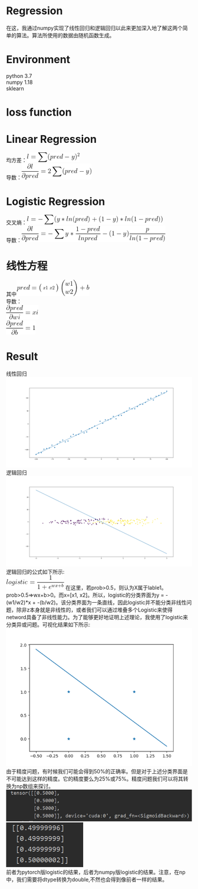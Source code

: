 # Regression
在这，我通过numpy实现了线性回归和逻辑回归以此来更加深入地了解这两个简单的算法。算法所使用的数据由随机函数生成。
# Environment
python 3.7  
numpy 1.18  
sklearn  
# loss function
# Linear Regression
均方差：![image](image/1.gif)  
导数：![image](image/2.gif)
# Logistic Regression
交叉熵：![image](image/3.gif)  
导数：![image](image/4.gif)
# 线性方程
其中![image](image/5.gif)  
导数：  
![image](image/6.gif)  
![image](image/7.gif)
# Result
线性回归  
![image](image/LinearRegression.png)
逻辑回归  
![image](image/LogisticRegression.png)  
逻辑回归的公式如下所示:  
![image](image/logistic.gif)
在这里，若prob>0.5，则认为X属于lable1。prob>0.5=>wx+b>0。而x=[x1, x2]。所以，logistic的分类界面为y = -(w1/w2)*x + -(b/w2)。该分类界面为一条直线，因此logistic并不能分类非线性问题，除非z本身就是非线性的，或者我们可以通过堆叠多个Logistic来使得netword具备了非线性能力。为了能够更好地证明上述理论，我使用了logistic来分类异或问题。可视化结果如下所示:  
![image](image/Figure_1.png)  
由于精度问题，有时候我们可能会得到50%的正确率。但是对于上述分类界面是不可能达到这样的精度。它的精度要么为25%或75%。精度问题我们可以将其转换为np数组来探讨。  
![image](image/f1.PNG)  
![image](image/f2.PNG)  
前者为pytorch版logistic的结果，后者为numpy版logistic的结果。注意，在np中，我们需要将dtype转换为double,不然也会得到像前者一样的结果。
